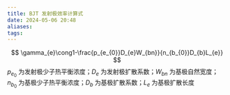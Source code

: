 ```yaml
---
title: BJT 发射极效率计算式
date: 2024-05-06 20:48
aliases: 
tags: 
---
```

$$
\gamma_{e}\cong1-\frac{p_{e_{0}}D_{e}W_{bn}}{n_{b_{0}}D_{b}L_{e}}
$$
$p_{e_{0}}$ 为发射极少子热平衡浓度；$D_{e}$ 为发射极扩散系数；$W_{bn}$ 为基极自然宽度；$n_{b_{0}}$ 为基极少子热平衡浓度；$D_{b}$ 为基极扩散系数；$L_{e}$ 为基极扩散长度